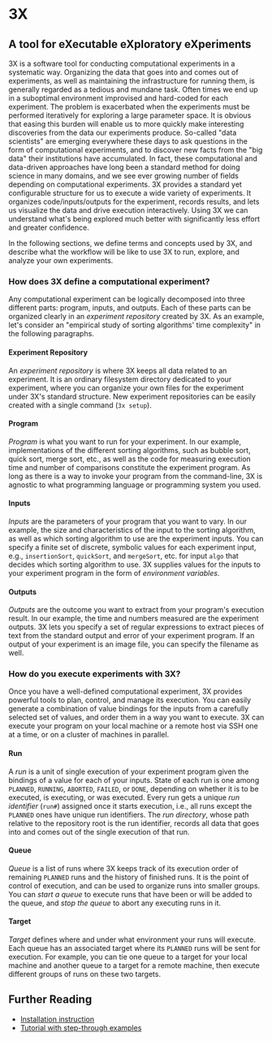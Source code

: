 # <i class="icon-beaker"></i> 3X
## A tool for eXecutable eXploratory eXperiments

3X is a software tool for conducting computational experiments in a systematic way.
Organizing the data that goes into and comes out of experiments, as well as maintaining the infrastructure for running them, is generally regarded as a tedious and mundane task.
Often times we end up in a suboptimal environment improvised and hard-coded for each experiment.
The problem is exacerbated when the experiments must be performed iteratively for exploring a large parameter space.
It is obvious that easing this burden will enable us to more quickly make interesting discoveries from the data our experiments produce.
So-called "data scientists" are emerging everywhere these days to ask questions in the form of computational experiments, and to discover new facts from the "big data" their institutions have accumulated.
In fact, these computational and data-driven approaches have long been a standard method for doing science in many domains, and we see ever growing number of fields depending on computational experiments.
3X provides a standard yet configurable structure for us to execute a wide variety of experiments.
It organizes code/inputs/outputs for the experiment, records results, and lets us visualize the data and drive execution interactively.
Using 3X we can understand what's being explored much better with significantly less effort and greater confidence.


<!--

Computational experiments are everywhere these days.
As data and information abound at every corner of human activity, computational methods are becoming an integral part of our intellectual endeavor.
It became crucial nowadays not just for computer scientists or researchers who deal with computers, but also for all kinds of engineers, physical and life scientists, and even for social scientists to deal with series of experiments that crunch data to discover new knowledge.

However, computational experiments are frequently done in an ad-hoc manner, which seriously undermines their credibility as well as the experimenters' productivity.
Everyone writes his/her own set of scripts for partially automating the execution of runs and retrieval of results.
The produced logs and data are organized in some custom structure that might make sense only to those who are actively engaged in the experiment.
As the experiment evolves, or after a new person joins, or simply after some time passes, such brittle setup is almost always guaranteed to fall apart.
As code for the experiment evolves, its output format usually varies over time and these scripts must catch up with those changes and cope with existing data at the same time, quickly creating a huge maintenance burden.
Unless extraordinary rigor is put into what is often regarded as periphery to one's main problem, ad-hoc setups for experiments make it difficult to not only repeat the whole process but also observe interesting facts from the accumulated experimental results.

*3X* is a software tool that aims to introduce a systematic approach to computational experiments to improve their reliability, while increasing our productivity.
3X provides you a simple, yet flexible, standard structure to organize experiments.
Within such structure, it keeps track of all the detailed records of your runs in an obvious and efficient way, so that anyone can easily inspect individual traces and reproduce the results later.
It comes with a powerful graphical user interface (GUI) that not only visualizes the results of your experiment so far, but lets you also guide it towards a direction that needs more exploration interactively.
Since most of the functions regarding the management of experimental tasks and data are exposed transparently through its command-line interface (CLI), filesystem hierarchy and file formats.
It is very simple to plug existing systems to 3X and automate routine jobs on top of it.

Still, it is very important to understand that conducting a reliable computational experiment remains a challenging problem no matter how advanced the tool you use is.
3X is not a magical tool that automatically systematizes your experiment.
Although it provides important scaffoldings on which you can construct reliable experiments more easily, the credibility of the experiment is ultimately up to how much rigor the experimenter puts into it.
Our hope in building 3X with standard structure and common vocabulary is to make establishing a principle become much easier, and practicing it be less burdensome.

-->

In the following sections, we define terms and concepts used by 3X, and describe what the workflow will be like to use 3X to run, explore, and analyze your own experiments.

### How does 3X define a computational experiment?

Any computational experiment can be logically decomposed into three different parts: program, inputs, and outputs.
Each of these parts can be organized clearly in an *experiment repository* created by 3X.
As an example, let's consider an "empirical study of sorting algorithms' time complexity" in the following paragraphs.

#### Experiment Repository
An *experiment repository* is where 3X keeps all data related to an experiment.
It is an ordinary filesystem directory dedicated to your experiment, where you can organize your own files for the experiment under 3X's standard structure.
New experiment repositories can be easily created with a single command (`3x setup`).

#### Program
*Program* is what you want to run for your experiment.
In our example, implementations of the different sorting algorithms, such as bubble sort, quick sort, merge sort, etc., as well as the code for measuring execution time and number of comparisons constitute the experiment program.
As long as there is a way to invoke your program from the command-line, 3X is agnostic to what programming language or programming system you used.

#### Inputs
*Inputs* are the parameters of your program that you want to vary.
In our example, the size and characteristics of the input to the sorting algorithm, as well as which sorting algorithm to use are the experiment inputs.
You can specify a finite set of discrete, symbolic values for each experiment input, e.g., `insertionSort`, `quickSort`, and `mergeSort`, etc. for input `algo` that decides which sorting algorithm to use.
3X supplies values for the inputs to your experiment program in the form of *environment variables*.

#### Outputs
*Outputs* are the outcome you want to extract from your program's execution result.
In our example, the time and numbers measured are the experiment outputs.
3X lets you specify a set of regular expressions to extract pieces of text from the standard output and error of your experiment program.
If an output of your experiment is an image file, you can specify the filename as well.


### How do you execute experiments with 3X?

Once you have a well-defined computational experiment, 3X provides powerful tools to plan, control, and manage its execution.
You can easily generate a combination of value bindings for the inputs from a carefully selected set of values, and order them in a way you want to execute.
3X can execute your program on your local machine or a remote host via SSH one at a time, or on a cluster of machines in parallel.

#### Run
A *run* is a unit of single execution of your experiment program given the bindings of a value for each of your inputs.
State of each run is one among `PLANNED`, `RUNNING`, `ABORTED`, `FAILED`, or `DONE`, depending on whether it is to be executed, is executing, or was executed.
Every run gets a unique *run identifier* (`run#`) assigned once it starts execution, i.e., all runs except the `PLANNED` ones have unique run identifiers.
The *run directory*, whose path relative to the repository root is the run identifier, records all data that goes into and comes out of the single execution of that run.

#### Queue
*Queue* is a list of runs where 3X keeps track of its execution order of remaining `PLANNED` runs and the history of finished runs.
It is the point of control of execution, and can be used to organize runs into smaller groups.
You can *start a queue* to execute runs that have been or will be added to the queue, and *stop the queue* to abort any executing runs in it.

#### Target
*Target* defines where and under what environment your runs will execute.
Each queue has an associated target where its `PLANNED` runs will be sent for execution.
For example, you can tie one queue to a target for your local machine and another queue to a target for a remote machine, then execute different groups of runs on these two targets.



<!--
### How do you explore your results with 3X?
-->



## Further Reading

* [Installation instruction](docs/install/)
* [Tutorial with step-through examples](docs/tutorial/)

<!--
* [Reference Manual](docs/manual/#readme)
-->

<link rel="stylesheet" type="text/css" href="http://netdna.bootstrapcdn.com/font-awesome/3.0.2/css/font-awesome.css">
